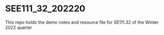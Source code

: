 # SEE111_32_202220
This repo holds the demo notes and resource file for SE111.32 of the Winter 2022 quarter
